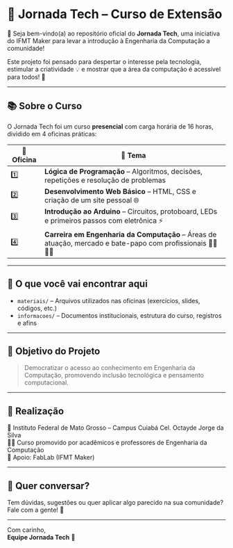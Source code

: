 # 🚀 Jornada Tech – Curso de Extensão

👋 Seja bem-vindo(a) ao repositório oficial do **Jornada Tech**, uma iniciativa do IFMT Maker para levar a introdução à Engenharia da Computação a comunidade!  

Este projeto foi pensado para despertar o interesse pela tecnologia, estimular a criatividade 💡 e mostrar que a área da computação é acessível para todos! 🤝

---

## 📚 Sobre o Curso

O Jornada Tech foi um curso **presencial** com carga horária de 16 horas, dividido em 4 oficinas práticas:

| 🧩 Oficina | 💬 Tema |
|-----------|--------|
| 1️⃣ | **Lógica de Programação** – Algoritmos, decisões, repetições e resolução de problemas |
| 2️⃣ | **Desenvolvimento Web Básico** – HTML, CSS e criação de um site pessoal 🌐 |
| 3️⃣ | **Introdução ao Arduino** – Circuitos, protoboard, LEDs e primeiros passos com eletrônica ⚡ |
| 4️⃣ | **Carreira em Engenharia da Computação** – Áreas de atuação, mercado e bate-papo com profissionais 👨‍💻👩‍💻 |

---

## 📁 O que você vai encontrar aqui

- `materiais/` – Arquivos utilizados nas oficinas (exercícios, slides, códigos, etc.)
- `informacoes/` – Documentos institucionais, estrutura do curso, registros e afins

---

## 🌱 Objetivo do Projeto

> Democratizar o acesso ao conhecimento em Engenharia da Computação, promovendo inclusão tecnológica e pensamento computacional.

---

## 🏫 Realização

📍 Instituto Federal de Mato Grosso – Campus Cuiabá Cel. Octayde Jorge da Silva  
👨‍🏫 Curso promovido por acadêmicos e professores de Engenharia da Computação  
🤖 Apoio: FabLab (IFMT Maker)

---

## 💬 Quer conversar?

Tem dúvidas, sugestões ou quer aplicar algo parecido na sua comunidade?  
Fale com a gente! 📩

---

Com carinho,  
**Equipe Jornada Tech** 💙
